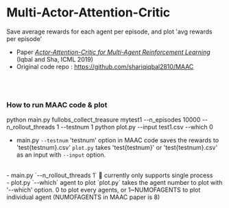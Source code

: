 # Multi-Actor-Attention-Critic
Save average rewards for each agent per episode, and plot 'avg rewards per episode'
<br>

* Paper [*Actor-Attention-Critic for Multi-Agent Reinforcement Learning*](https://arxiv.org/abs/1810.02912) (Iqbal and Sha, ICML 2019)
* Original code repo : https://github.com/shariqiqbal2810/MAAC
<br>
<br>

### How to run MAAC code & plot
python main.py fullobs_collect_treasure mytest1 --n_episodes 10000 --n_rollout_threads 1 --testnum 1
python plot.py --input test1.csv --which 0
<br>
- main.py `--testnum`
'testnum' option in MAAC code saves the rewards to 'test{testnum}.csv'
`plot.py` takes 'test{testnum}' or 'test{testnum}.csv' as an input with `--input` option.
<br>
- main.py `--n_rollout_threads 1`
🚨 currently only supports single process
<br>
- plot.py `--which` agent to plot
`plot.py` takes the agent number to plot with '--which' option.
0 to plot every agents, or 1~NUMOFAGENTS to plot individual agent 
(NUMOFAGENTS in MAAC paper is 8)
